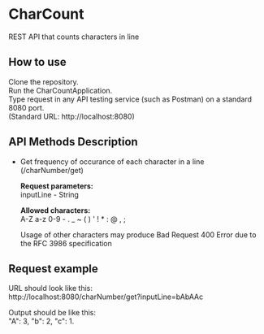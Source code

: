 # CharCount
REST API that counts characters in line

## How to use
Clone the repository.<br>
Run the CharCountApplication.<br>
Type request in any API testing service (such as Postman) on a standard 8080 port.<br>
(Standard URL: http://localhost:8080)

## API Methods Description

- Get frequency of occurance of each character in a line (/charNumber/get)<br>

  <strong>Request parameters:</strong><br>
  inputLine - String<br>
  
  <strong>Allowed characters:</strong><br>
  A-Z a-z 0-9 - . _ ~ ( ) ' ! * : @ , ;<br>

  Usage of other characters may produce Bad Request 400 Error
  due to the RFC 3986 specification

## Request example

URL should look like this:<br>
http://localhost:8080/charNumber/get?inputLine=bAbAAc

Output should be like this:<br>
"A": 3, "b": 2, "c": 1.
